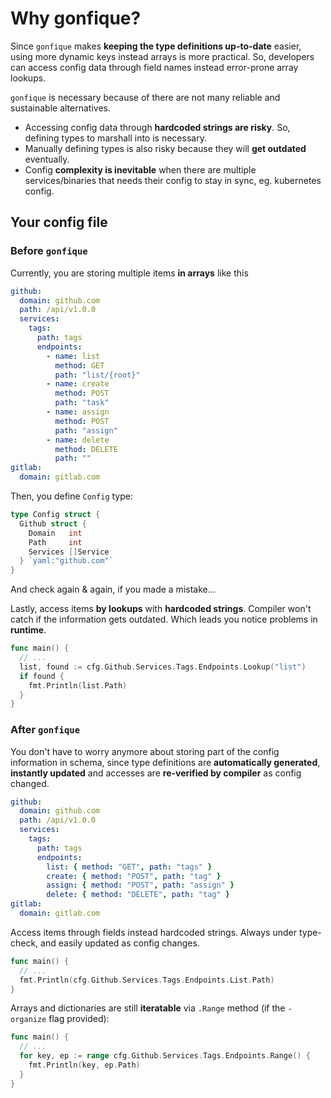 # Why gonfique?

Since `gonfique` makes **keeping the type definitions up-to-date** easier, using more dynamic keys instead arrays is more practical. So, developers can access config data through field names instead error-prone array lookups.

`gonfique` is necessary because of there are not many reliable and sustainable alternatives.

- Accessing config data through **hardcoded strings are risky**. So, defining types to marshall into is necessary.
- Manually defining types is also risky because they will **get outdated** eventually.
- Config **complexity is inevitable** when there are multiple services/binaries that needs their config to stay in sync, eg. kubernetes config.

## Your config file

### Before `gonfique`

Currently, you are storing multiple items **in arrays** like this

```yaml
github:
  domain: github.com
  path: /api/v1.0.0
  services:
    tags:
      path: tags
      endpoints:
        - name: list
          method: GET
          path: "list/{root}"
        - name: create
          method: POST
          path: "task"
        - name: assign
          method: POST
          path: "assign"
        - name: delete
          method: DELETE
          path: ""
gitlab:
  domain: gitlab.com
```

Then, you define `Config` type:

```go
type Config struct {
  Github struct {
    Domain   int
    Path     int
    Services []Service
  } `yaml:"github.com"`
}
```

And check again & again, if you made a mistake...

Lastly, access items **by lookups** with **hardcoded strings**. Compiler won't catch if the information gets outdated. Which leads you notice problems in **runtime**.

```go
func main() {
  // ...
  list, found := cfg.Github.Services.Tags.Endpoints.Lookup("list")
  if found {
    fmt.Println(list.Path)
  }
}
```

### After `gonfique`

You don't have to worry anymore about storing part of the config information in schema, since type definitions are **automatically generated**, **instantly updated** and accesses are **re-verified by compiler** as config changed.

```yaml
github:
  domain: github.com
  path: /api/v1.0.0
  services:
    tags:
      path: tags
      endpoints:
        list: { method: "GET", path: "tags" }
        create: { method: "POST", path: "tag" }
        assign: { method: "POST", path: "assign" }
        delete: { method: "DELETE", path: "tag" }
gitlab:
  domain: gitlab.com
```

Access items through fields instead hardcoded strings. Always under type-check, and easily updated as config changes.

```go
func main() {
  // ...
  fmt.Println(cfg.Github.Services.Tags.Endpoints.List.Path)
}
```

Arrays and dictionaries are still **iteratable** via `.Range` method (if the `-organize` flag provided):

```go
func main() {
  // ...
  for key, ep := range cfg.Github.Services.Tags.Endpoints.Range() {
    fmt.Println(key, ep.Path)
  }
}
```
